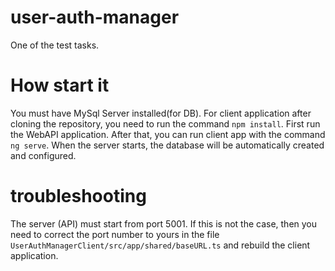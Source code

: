 # user-auth-manager
One of the test tasks.

# How start it
You must have MySql Server installed(for DB). For client application after cloning the repository, you need to run the command `npm install`. First run the WebAPI application. After that, you can run client app with the command `ng serve`. When the server starts, the database will be automatically created and configured. 

# troubleshooting
The server (API) must start from port 5001. If this is not the case, then you need to correct the port number to yours in the file `UserAuthManagerClient/src/app/shared/baseURL.ts` and rebuild the client application.
